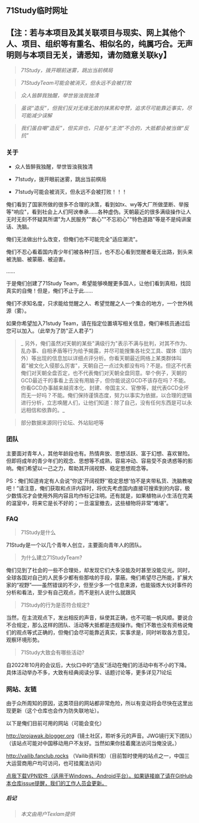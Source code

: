 ## 71Study临时网址

## 【注：若与本项目及其关联项目与现实、网上其他个人、项目、组织等有重名、相似名的，纯属巧合。无声明则与本项目无关，请悉知，请勿随意关联ky】

> _71Study，拨开眼前迷雾，跳出当前棋局_

> _71StudyTeam可能会被消灭，但永远不会被打败_

> _众人皆醉我独醒，举世皆浊我独清_

> _虽说“造反”，但我们反对无缘无故的抹黑和夸赞，追求尽可能靠近事实，尽可能减少误解_

> _我们虽自嘲“造反”，但实非也，只是与“主流”不合的，大抵都会被当做“反抗”_

### 关于

- 众人皆醉我独醒，举世皆浊我独清

- 71study，拨开眼前迷雾，跳出当前棋局

- 71study可能会被消灭，但永远不会被打败！！！

俺们看到了国家所做的很多不合理的决策，看到如tx、wy等大厂所做垄断、举报等"响应"，看到社会上人们阿谀奉承……各种虚伪。天朝最近的很多满级操作让人无时无刻不怀疑其所谓"为人民服务""衷心""不忘初心""特色道路"等是不是纯讲废话、洗脑。

俺们无法做出什么改变，但俺们也不可能完全"适应潮流"。

俺们不忍心看着国内青少年们被各种打压，也不忍心看到觉醒者毫无出路，到头来被洗脑、被蒙蔽、被迫害。

……

于是俺们创建了71Study Team，希望能够唤醒更多国人，让他们看到真相，找回真实的自俺！但是，俺们不止于此……

俺们不求知名度，只求能给觉醒之人、希望觉醒之人一个集合的地方，一个世外桃源（雾）。

如果你希望加入71study Team，请在指定位置填写相关信息，俺们审核员通过后您可以加入。（此举为了防"正人君子"）

> _ 另外，俺们虽然对天朝的某些"满级行为"表示不满与批判，对其不作为、乱办事、自相矛盾等行为给予揭露，并尽可能搜集各社交工具、媒体（国内外）等出现的信息加以详细点评分析。你看天朝最近网络上某类群体叫着"被文化入侵那么厉害"，天朝自己一点过失都没有吗？不是。但这不代表俺们对天朝全盘否定，也不代表俺们对天朝全盘同意。举个例子，天朝的GCD最近干的事看上去没有用脑子，但你能说这GCD不该存在吗？不能。你看GCD办事越来越资本化、封建、帝国主义、官僚等，就代表GCD全坏而无一好吗？不能。俺们保持谨慎态度，努力以事实为依据，以合理的逻辑进行分析，立志唤醒人们，让他们知道：除了自己，没有任何东西是可以永远相信和依靠的。_

> 部分数据来源同行论坛、外站贴吧等

### 团队

主要面对青年人，其他年龄段也有。热情奔放、思想活跃、富于幻想、喜欢冒险。但即将成年的青少年们的观念、思想等不成熟，容易冲动、容易受不良诱惑等的影响。俺们希望以一己之力，帮助其开阔视野、稳定思想观念等。

PS：俺们知道肯定有人会说“你这'开阔视野''稳定思想'怕不是夹带私货、洗脑教唆吧！”请注意，俺们获取和点评内容时，将优先考虑国内直接可搜索到的内容，极少数情况才会使用外网内容且均作标记注明。还有就是，如果植物从小生活在完美的温室中，将来它是长不好的；一旦温室撤去，这些植物将非常“难堪”。

### FAQ
> 71Study是什么

71Study是一个以几个青年人创立，主要面向青年人的团队。

> 为什么建立71StudyTeam?

俺们见到了社会的一些不合理处，却发现它们大多没能及时甚至没能见光。同时，全球各国对自己的人民多少都有些那啥的手段，蒙蔽。俺们希望尽己所能，扩展大家的“视野”——虽然错误的不少，但至少多一个信息来源，也能锻炼大伙对事件的分析和看法，至少有自己观点，而不是别人说什么就跟风

> 71Study的行为是否符合规定?

当然，在主流观点下，发出相反的声音，纵使其正确，也不可能一帆风顺。要说合不合规定，那么这样的团队、活动等大抵都是违规操作。俺们不敢也没有资格说俺们的观点等式正确的，但俺们会尽可能靠近真实，实事求是，同时听取各方意见，观察环境形势。

> 71Study大致会有哪些活动?

自2022年10月的会议后，大伙口中的“造反”活动在俺们的活动中有不小的下降。具体活动举办不多，大致有经典阅读分享、话题讨论等，更多详见71论坛

### 网站、友链

由于众所周知的原因，这类项目的网站都非常危险，所以有变动将会尽快在这里出现更新（这个仓库也会作为防失联地址）。

以下是俺们目前可用的网站（可能会变化）

[<http://projawak.iblogger.org>](http://projawak.iblogger.org/)（镜土社区，聆听多元的声音。JWG镜行天下团队）（该站点可能对中国移动用户不友好。当然如果你挂着魔法访问当俺没说。）

[<http://vailib.fanclub.rocks>](http://vailib.fanclub.rocks/)
（Vailib资料馆）（目前暂时使用的站点之一，中国三大运营商用户均可访问，也可挂魔法访问）

[点我下载VPN软件（适用于Windows、Android平台）。如果链接崩了请在GitHub本仓库issue提醒，我们的工作人员会更新。](https://www.zjwangpan.com/s/vqQvYb0Wgs)

##### 后记

> _本文由用户Texlam提供_
